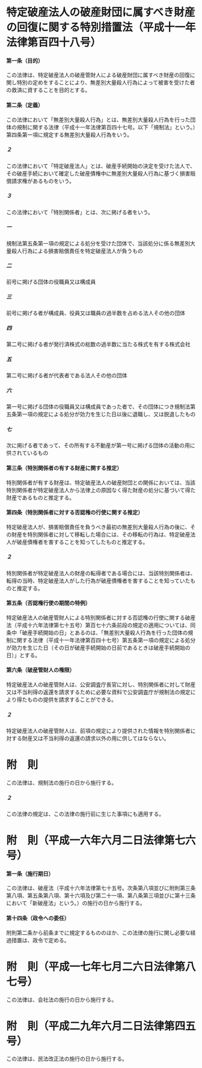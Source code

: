 # 特定破産法人の破産財団に属すべき財産の回復に関する特別措置法（平成十一年法律第百四十八号）
#### 第一条（目的）
この法律は、特定破産法人の破産管財人による破産財団に属すべき財産の回復に関し特別の定めをすることにより、無差別大量殺人行為によって被害を受けた者の救済に資することを目的とする。
#### 第二条（定義）
この法律において「無差別大量殺人行為」とは、無差別大量殺人行為を行った団体の規制に関する法律（平成十一年法律第百四十七号。以下「規制法」という。）第四条第一項に規定する無差別大量殺人行為をいう。
##### ２
この法律において「特定破産法人」とは、破産手続開始の決定を受けた法人で、その破産手続において確定した破産債権中に無差別大量殺人行為に基づく損害賠償請求権があるものをいう。
##### ３
この法律において「特別関係者」とは、次に掲げる者をいう。
##### 一
規制法第五条第一項の規定による処分を受けた団体で、当該処分に係る無差別大量殺人行為による損害賠償責任を特定破産法人が負うもの
##### 二
前号に掲げる団体の役職員又は構成員
##### 三
前号に掲げる者が構成員、役員又は職員の過半数を占める法人その他の団体
##### 四
第二号に掲げる者が発行済株式の総数の過半数に当たる株式を有する株式会社
##### 五
第二号に掲げる者が代表者である法人その他の団体
##### 六
第一号に掲げる団体の役職員又は構成員であった者で、その団体につき規制法第五条第一項の規定による処分が効力を生じた日以後に退職し、又は脱退したもの
##### 七
次に掲げる者であって、その所有する不動産が第一号に掲げる団体の活動の用に供されているもの
#### 第三条（特別関係者の有する財産に関する推定）
特別関係者が有する財産は、特定破産法人の破産財団との関係においては、当該特別関係者が特定破産法人から法律上の原因なく得た財産の処分に基づいて得た財産であるものと推定する。
#### 第四条（特別関係者に対する否認権の行使に関する推定）
特定破産法人が、損害賠償責任を負うべき最初の無差別大量殺人行為の後に、その財産を特別関係者に対して移転した場合には、その移転の行為は、特定破産法人が破産債権者を害することを知ってしたものと推定する。
##### ２
特別関係者が特定破産法人の財産の転得者である場合には、当該特別関係者は、転得の当時、特定破産法人がした行為が破産債権者を害することを知っていたものと推定する。
#### 第五条（否認権行使の期間の特例）
特定破産法人の破産管財人による特別関係者に対する否認権の行使に関する破産法（平成十六年法律第七十五号）第百七十六条前段の規定の適用については、同条中「破産手続開始の日」とあるのは、「無差別大量殺人行為を行った団体の規制に関する法律（平成十一年法律第百四十七号）第五条第一項の規定による処分が効力を生じた日（その日が破産手続開始の日前であるときは破産手続開始の日）」とする。
#### 第六条（破産管財人の権限）
特定破産法人の破産管財人は、公安調査庁長官に対し、特別関係者に対して財産又は不当利得の返還を請求するために必要な資料で公安調査庁が規制法の規定により得たものの提供を請求することができる。
##### ２
特定破産法人の破産管財人は、前項の規定により提供された情報を特別関係者に対する財産又は不当利得の返還の請求以外の用に供してはならない。
# 附　則
この法律は、規制法の施行の日から施行する。
##### ２
この法律の規定は、この法律の施行前に生じた事項にも適用する。
# 附　則（平成一六年六月二日法律第七六号）
#### 第一条（施行期日）
この法律は、破産法（平成十六年法律第七十五号。次条第八項並びに附則第三条第八項、第五条第八項、第十六項及び第二十一項、第八条第三項並びに第十三条において「新破産法」という。）の施行の日から施行する。
#### 第十四条（政令への委任）
附則第二条から前条までに規定するもののほか、この法律の施行に関し必要な経過措置は、政令で定める。
# 附　則（平成一七年七月二六日法律第八七号）
この法律は、会社法の施行の日から施行する。
# 附　則（平成二九年六月二日法律第四五号）
この法律は、民法改正法の施行の日から施行する。
